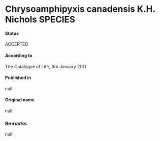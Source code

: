 Chrysoamphipyxis canadensis K.H. Nichols SPECIES
=======

#### Status
ACCEPTED

#### According to
The Catalogue of Life, 3rd January 2011

#### Published in
null

#### Original name
null

### Remarks
null